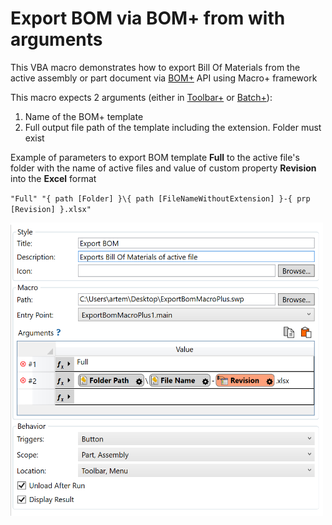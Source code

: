 # Export BOM via BOM+ from with arguments

This VBA macro demonstrates how to export Bill Of Materials from the active assembly or part document via [BOM+](https://cadplus.xarial.com/bom/) API using Macro+ framework

This macro expects 2 arguments (either in [Toolbar+](https://cadplus.xarial.com/toolbar/) or [Batch+](https://cadplus.xarial.com/batch/)):

1. Name of the BOM+ template
1. Full output file path of the template including the extension. Folder must exist

Example of parameters to export BOM template **Full** to the active file's folder with the name of active files and value of custom property **Revision** into the **Excel** format

`"Full" "{ path [Folder] }\{ path [FileNameWithoutExtension] }-{ prp [Revision] }.xlsx"`

<img src="toolbar-plus-macro-settings.png" alt="Toolbar+ macro settings" width="500">
